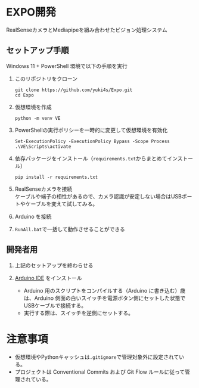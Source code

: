 # EXPO開発

RealSenseカメラとMediapipeを組み合わせたビジョン処理システム

## セットアップ手順

Windows 11 + PowerShell 環境で以下の手順を実行

1. このリポジトリをクローン
   ```
   git clone https://github.com/yuki4s/Expo.git
   cd Expo
   ```

2. 仮想環境を作成
   ```
   python -m venv VE
   ```

3. PowerShellの実行ポリシーを一時的に変更して仮想環境を有効化
   ```
   Set-ExecutionPolicy -ExecutionPolicy Bypass -Scope Process
   .\VE\Scripts\activate
   ```

4. 依存パッケージをインストール（`requirements.txt`からまとめてインストール）
   ```
   pip install -r requirements.txt
   ```

5. RealSenseカメラを接続    
   ケーブルや端子の相性があるので、カメラ認識が安定しない場合はUSBポートやケーブルを変えて試してみる。

6. Arduino を接続    

7. `RunAll.bat`で一括して動作させることができる


## 開発者用
1. 上記のセットアップを終わらせる

2. [Arduino IDE](https://www.arduino.cc/en/software/) をインストール    
   - Arduino 用のスクリプトをコンパイルする（Arduino に書き込む）歳は、Arduino 側面の白いスイッチを電源ボタン側にセットした状態でUSBケーブルで接続する。    
   - 実行する際は、スイッチを逆側にセットする。


# 注意事項
- 仮想環境やPythonキャッシュは`.gitignore`で管理対象外に設定されている。
- プロジェクトは Conventional Commits および Git Flow ルールに従って管理されている。